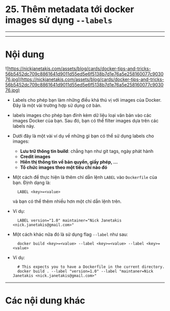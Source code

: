 # 25. Thêm metadata tới docker images sử dụng `--labels`

____
____

# <a name="content">Nội dung</a>

![https://nickjanetakis.com/assets/blog/cards/docker-tips-and-tricks-56b5452dc709c8861641d9011d55ed5e6f5138b7d1e76a5e258160077c903076.jpg](https://nickjanetakis.com/assets/blog/cards/docker-tips-and-tricks-56b5452dc709c8861641d9011d55ed5e6f5138b7d1e76a5e258160077c903076.jpg)

- Labels cho phép bạn làm những điều khá thú vị với images của Docker. Đây là một vài trường hợp sử dụng cơ bản.

- labels images cho phép bạn đính kèm dữ liệu loại văn bản vào các images Docker của bạn. Sau đó, bạn có thể filter images dựa trên các labels này.

- Dưới đây là một vài ví dụ về những gì bạn có thể sử dụng labels cho images:

    + **Lưu trữ thông tin build**: chẳng hạn như git tags, ngày phát hành
    + **Credit images**
    + **Hiển thị thông tin về bản quyền, giấy phép, ...**
    + **Tổ chức images theo một tiêu chí nào đó**

- Một cách để thực hiện là thêm chỉ dẫn lệnh `LABEL` vào `Dockerfile` của bạn. Định dạng là: 

        LABEL <key>=<value> 

    và bạn có thể thêm nhiều hơn một chỉ dẫn lệnh trên.

- Ví dụ:

        LABEL version="1.0" maintainer="Nick Janetakis <nick.janetakis@gmail.com>" 


- Một cách khác nữa đó là sử dụng flag `--label` như sau:

        docker build <key>=<value> --label <key>=<value> --label <key>=<value>

- Ví dụ:

        # This expects you to have a Dockerfile in the current directory. 
        docker build . --label "version=1.0" --label "maintaner=Nick Janetakis <nick.janetakis@gmail.com>" 
       
____

# <a name="content-others">Các nội dung khác</a>
